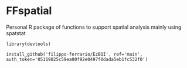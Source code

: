 # FFspatial
 Personal R package of functions to support spatial analysis mainly using spatstat


```
library(devtools)

install_github('filippo-ferrario/EzBQI', ref='main', auth_token='05119825c59ea00f92e0497f0dada5eb1fc532f0')
```
